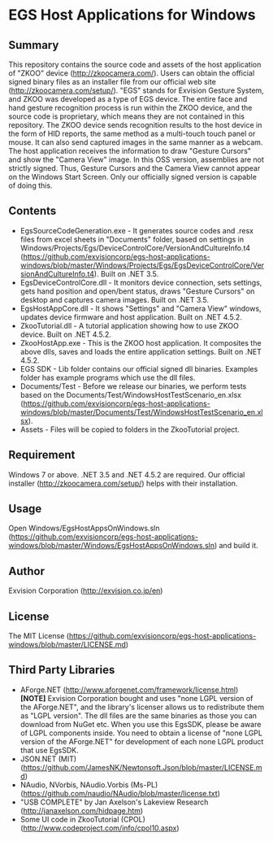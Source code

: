 EGS Host Applications for Windows
==========

## Summary
This repository contains the source code and assets of the host application of "ZKOO" device (<http://zkoocamera.com/>).  Users can obtain the official signed binary files as an installer file from our official web site (<http://zkoocamera.com/setup/>).
"EGS" stands for Exvision Gesture System, and ZKOO was developed as a type of EGS device.  The entire face and hand gesture recognition process is run within the ZKOO device, and the source code is proprietary, which means they are not contained in this repository.
The ZKOO device sends recognition results to the host device in the form of HID reports, the same method as a multi-touch touch panel or mouse.  It can also send captured images in the same manner as a webcam.  The host application receives the information to draw "Gesture Cursors" and show the "Camera View" image.
In this OSS version, assemblies are not strictly signed.  Thus, Gesture Cursors and the Camera View cannot appear on the Windows Start Screen.  Only our officially signed version is capable of doing this.

## Contents
* EgsSourceCodeGeneration.exe - It generates source codes and .resx files from excel sheets in "Documents" folder, based on settings in Windows/Projects/Egs/DeviceControlCore/VersionAndCultureInfo.t4 (<https://github.com/exvisioncorp/egs-host-applications-windows/blob/master/Windows/Projects/Egs/EgsDeviceControlCore/VersionAndCultureInfo.t4>).  Built on .NET 3.5.
* EgsDeviceControlCore.dll - It monitors device connection, sets settings, gets hand position and open/bent status, draws "Gesture Cursors" on desktop and captures camera images.  Built on .NET 3.5.
* EgsHostAppCore.dll - It shows "Settings" and "Camera View" windows, updates device firmware and host application.  Built on .NET 4.5.2.
* ZkooTutorial.dll - A tutorial application showing how to use ZKOO device.  Built on .NET 4.5.2.
* ZkooHostApp.exe - This is the ZKOO host application.  It composites the above dlls, saves and loads the entire application settings.  Built on .NET 4.5.2.
* EGS SDK - Lib folder contains our official signed dll binaries.  Examples folder has example programs which use the dll files.
* Documents/Test - Before we release our binaries, we perform tests based on the Documents/Test/WindowsHostTestScenario_en.xlsx (<https://github.com/exvisioncorp/egs-host-applications-windows/blob/master/Documents/Test/WindowsHostTestScenario_en.xlsx>).
* Assets - Files will be copied to folders in the ZkooTutorial project.

## Requirement
Windows 7 or above.
.NET 3.5 and .NET 4.5.2 are required.  Our official installer (<http://zkoocamera.com/setup/>) helps with their installation.

## Usage
Open Windows/EgsHostAppsOnWindows.sln (<https://github.com/exvisioncorp/egs-host-applications-windows/blob/master/Windows/EgsHostAppsOnWindows.sln>) and build it.

## Author
Exvision Corporation (<http://exvision.co.jp/en>)

## License
The MIT License (<https://github.com/exvisioncorp/egs-host-applications-windows/blob/master/LICENSE.md>)

## Third Party Libraries
* AForge.NET (<http://www.aforgenet.com/framework/license.html>)
 **[NOTE]** Exvision Corporation bought and uses "none LGPL version of the AForge.NET", and the library's licenser allows us to redistribute them as "LGPL version".  The dll files are the same binaries as those you can download from NuGet etc.  When you use this EgsSDK, please be aware of LGPL components inside.  You need to obtain a license of "none LGPL version of the AForge.NET" for development of each none LGPL product that use EgsSDK.
* JSON.NET (MIT) (<https://github.com/JamesNK/Newtonsoft.Json/blob/master/LICENSE.md>)
* NAudio, NVorbis, NAudio.Vorbis (Ms-PL) (<https://github.com/naudio/NAudio/blob/master/license.txt>)
* "USB COMPLETE" by Jan Axelson's Lakeview Research (<http://janaxelson.com/hidpage.htm>)
* Some UI code in ZkooTutorial (CPOL) (<http://www.codeproject.com/info/cpol10.aspx>)
